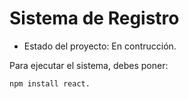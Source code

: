 <h1> Sistema de Registro</h1>

- Estado del proyecto: En contrucción.

Para ejecutar el sistema, debes poner:

```npm install react.```
